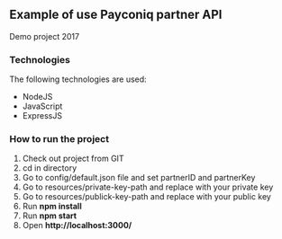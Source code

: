 ## Example of use Payconiq partner API 
Demo project 2017

### Technologies

The following technologies are used:
* NodeJS
* JavaScript 
* ExpressJS

### How to run the project

1. Check out project from GIT
2. cd in directory
3. Go to config/default.json file and set partnerID and partnerKey
4. Go to resources/private-key-path and replace with your private key
5. Go to resources/publick-key-path and replace with your public key
6. Run **npm install**
7. Run **npm start**
8. Open **http://localhost:3000/**
